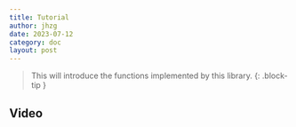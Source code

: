 ```yaml
---
title: Tutorial
author: jhzg
date: 2023-07-12
category: doc
layout: post
---
```


> This will introduce the functions implemented by this library.
{: .block-tip }

## Video


